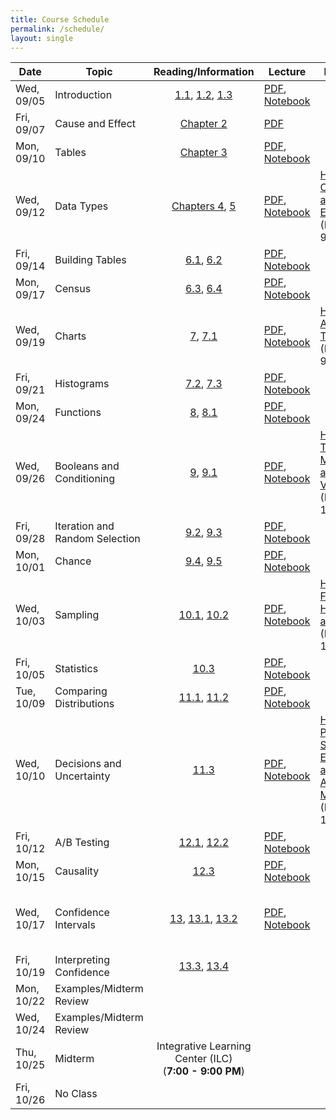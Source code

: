 ```yaml
---
title: Course Schedule
permalink: /schedule/
layout: single
---
```

| Date          | Topic                     	| Reading/Information             																																											| Lecture          | Homework	| Lab		|
| ------------- | ------------------------- 	| :-----------------------------------------------------------------------------------------------------------------------------------------------------------------------------------------------------------------------------------------------------------------------------------------------------------------------------------------------------------------------------------: | ---------------- | ---------- | ------------- |
| Wed, 09/05    | Introduction             	| [1.1](https://umass-data-science.github.io/190fwebsite/textbook/01/1/intro/), [1.2](https://umass-data-science.github.io/190fwebsite/textbook/01/2/why-data-science/), [1.3](https://umass-data-science.github.io/190fwebsite/textbook/01/3/plotting-the-classics/)   													  	| [PDF](https://umass-data-science.github.io/190fwebsite/lectures/Lecture01-Introduction.pdf), [Notebook](http://datahub.cs.umass.edu/hub/user-redirect/git-sync?repo=https://github.com/umass-data-science/materials-fa18&subPath=lec/lec01.ipynb)                     |            |		|
| Fri, 09/07    | Cause and Effect          	| [Chapter 2](https://umass-data-science.github.io/190fwebsite/textbook/02/causality-and-experiments/)                    																		    														| [PDF](https://umass-data-science.github.io/190fwebsite/lectures/Lecture02-CauseandEffect.pdf)                 																			|            |		|
| Mon, 09/10    | Tables         	    	| [Chapter 3](https://umass-data-science.github.io/190fwebsite/textbook/03/programming-in-python/)                   	 																	    															| [PDF](https://umass-data-science.github.io/190fwebsite/lectures/Lecture03-Tables.pdf), [Notebook](http://datahub.cs.umass.edu/hub/user-redirect/git-sync?repo=https://github.com/umass-data-science/materials-fa18&subPath=lec/lec03.ipynb)                 		|            |		|
| Wed, 09/12    | Data Types         	    	| [Chapters 4](https://umass-data-science.github.io/190fwebsite/textbook/04/data-types/), [5](https://umass-data-science.github.io/190fwebsite/textbook/05/sequences/)                    										    														| [PDF](https://umass-data-science.github.io/190fwebsite/lectures/Lecture04-Expressions.pdf), [Notebook](http://datahub.cs.umass.edu/hub/user-redirect/git-sync?repo=https://github.com/umass-data-science/materials-fa18&subPath=lec/lec04.ipynb)                	|[HW01: Causality and Expressions](http://datahub.cs.umass.edu/hub/user-redirect/git-sync?repo=https://github.com/umass-data-science/materials-fa18&subPath=hw/hw01/hw01.ipynb)<br/>(Due - 9/19/18) 						| [LAB01: Expressions](http://datahub.cs.umass.edu/hub/user-redirect/git-sync?repo=https://github.com/umass-data-science/materials-fa18&subPath=lab/lab01/lab01.ipynb)           			|
| Fri, 09/14    | Building Tables           	| [6.1](https://umass-data-science.github.io/190fwebsite/textbook/06/1/sorting-rows/), [6.2](https://umass-data-science.github.io/190fwebsite/textbook/06/2/selecting-rows/)                    									    														| [PDF](https://umass-data-science.github.io/190fwebsite/lectures/Lecture05-BuildingTables.pdf), [Notebook](http://datahub.cs.umass.edu/hub/user-redirect/git-sync?repo=https://github.com/umass-data-science/materials-fa18&subPath=lec/lec05.ipynb)                   |            |		|
| Mon, 09/17    | Census         	    	| [6.3](https://umass-data-science.github.io/190fwebsite/textbook/06/3/example-trends-in-the-population-of-the-united-states/), [6.4](https://umass-data-science.github.io/190fwebsite/textbook/06/4/example-gender-ratio-in-the-us-population/)                        														| [PDF](https://umass-data-science.github.io/190fwebsite/lectures/Lecture-06-Census.pdf), [Notebook](http://datahub.cs.umass.edu/hub/user-redirect/git-sync?repo=https://github.com/umass-data-science/materials-fa18&subPath=lec/lec06.ipynb)                 		|            |		|
| Wed, 09/19    | Charts                    	| [7](https://umass-data-science.github.io/190fwebsite/textbook/07/visualization/), [7.1](https://umass-data-science.github.io/190fwebsite/textbook/07/1/visualizing-categorical-distributions/)                    						    															| [PDF](https://umass-data-science.github.io/190fwebsite/lectures/Lecture07-Charts.pdf), [Notebook](http://datahub.cs.umass.edu/hub/user-redirect/git-sync?repo=https://github.com/umass-data-science/materials-fa18&subPath=lec/lec07.ipynb)		   		|[HW02: Arrays and Tables](http://datahub.cs.umass.edu/hub/user-redirect/git-sync?repo=https://github.com/umass-data-science/materials-fa18&subPath=hw/hw02/hw02.ipynb)<br/>(Due - 9/26/18) 							| [LAB02: Data Types](http://datahub.cs.umass.edu/hub/user-redirect/git-sync?repo=https://github.com/umass-data-science/materials-fa18&subPath=lab/lab02/lab02.ipynb)            			|
| Fri, 09/21    | Histograms         	    	| [7.2](https://umass-data-science.github.io/190fwebsite/textbook/07/2/visualizing-numerical-distributions/), [7.3](https://umass-data-science.github.io/190fwebsite/textbook/07/3/overlaid-graphs/)                    						    														| [PDF](https://umass-data-science.github.io/190fwebsite/lectures/Lecture-08-Histograms.pdf), [Notebook](http://datahub.cs.umass.edu/hub/user-redirect/git-sync?repo=https://github.com/umass-data-science/materials-fa18&subPath=lec/lec08.ipynb)		        |            | 		|
| Mon, 09/24    | Functions      	    	| [8](https://umass-data-science.github.io/190fwebsite/textbook/08/functions-and-tables/), [8.1](https://umass-data-science.github.io/190fwebsite/textbook/08/1/applying-a-function-to-a-column/)                    																					| [PDF](https://umass-data-science.github.io/190fwebsite/lectures/Lecture-09-Functions.pdf), [Notebook](http://datahub.cs.umass.edu/hub/user-redirect/git-sync?repo=https://github.com/umass-data-science/materials-fa18&subPath=lec/lec09.ipynb)		   	|            |		|
| Wed, 09/26    | Booleans and Conditioning 	| [9](https://umass-data-science.github.io/190fwebsite/textbook/09/randomness/), [9.1](https://umass-data-science.github.io/190fwebsite/textbook/09/1/conditional-statements/)  																				                   			| [PDF](https://umass-data-science.github.io/190fwebsite/lectures/Lecture10-booleans.pdf), [Notebook](http://datahub.cs.umass.edu/hub/user-redirect/git-sync?repo=https://github.com/umass-data-science/materials-fa18&subPath=lec/lec10.ipynb)                		|[HW03: Table Manipulation and Visualization](http://datahub.cs.umass.edu/hub/user-redirect/git-sync?repo=https://github.com/umass-data-science/materials-fa18&subPath=hw/hw03/hw03.ipynb)<br/>(Due - 10/3/18) 					| [LAB03: Tables](http://datahub.cs.umass.edu/hub/user-redirect/git-sync?repo=https://github.com/umass-data-science/materials-fa18&subPath=lab/lab03/lab03.ipynb)            	 			|
| Fri, 09/28    | Iteration and Random Selection| [9.2](https://umass-data-science.github.io/190fwebsite/textbook/09/2/iteration/), [9.3](https://umass-data-science.github.io/190fwebsite/textbook/09/3/simulation/)			                    																						| [PDF](https://umass-data-science.github.io/190fwebsite/lectures/Lecture11-Iteration.pdf), [Notebook](http://datahub.cs.umass.edu/hub/user-redirect/git-sync?repo=https://github.com/umass-data-science/materials-fa18&subPath=lec/lec11.ipynb)			|            |		|
| Mon, 10/01    | Chance         	    	| [9.4](https://umass-data-science.github.io/190fwebsite/textbook/09/4/monty-hall-problem/), [9.5](https://umass-data-science.github.io/190fwebsite/textbook/09/5/finding-probabilities/)																								| [PDF](https://umass-data-science.github.io/190fwebsite/lectures/Lecture12-Chance.pdf), [Notebook](http://datahub.cs.umass.edu/hub/user-redirect/git-sync?repo=https://github.com/umass-data-science/materials-fa18&subPath=lec/lec12.ipynb)			        |            |		|
| Wed, 10/03    | Sampling        	    	| [10.1](https://umass-data-science.github.io/190fwebsite/textbook/10/1/empirical-distributions/), [10.2](https://umass-data-science.github.io/190fwebsite/textbook/10/2/sampling-from-a-population/)																							| [PDF](https://umass-data-science.github.io/190fwebsite/lectures/Lecture13-Sampling.pdf), [Notebook](http://datahub.cs.umass.edu/hub/user-redirect/git-sync?repo=https://github.com/umass-data-science/materials-fa18&subPath=lec/lec13.ipynb)                 	|[HW04: Functions, Histograms and Groups](http://datahub.cs.umass.edu/hub/user-redirect/git-sync?repo=https://github.com/umass-data-science/materials-fa18&subPath=hw/hw04/hw04.ipynb)<br/>(Due - 10/10/18) 					| [LAB04: Functions and Visualizations](http://datahub.cs.umass.edu/hub/user-redirect/git-sync?repo=https://github.com/umass-data-science/materials-fa18&subPath=lab/lab04/lab04.ipynb)            	| 
| Fri, 10/05    | Statistics		   	| [10.3](https://umass-data-science.github.io/190fwebsite/textbook/10/3/empirical-distribution-of-a-statistic/)                    																															| [PDF](https://umass-data-science.github.io/190fwebsite/lectures/Lecture-14-Statistics.pdf), [Notebook](http://datahub.cs.umass.edu/hub/user-redirect/git-sync?repo=https://github.com/umass-data-science/materials-fa18&subPath=lec/lec14.ipynb)   	                |            |		|
| Tue, 10/09    | Comparing Distributions   	| [11.1](https://umass-data-science.github.io/190fwebsite/textbook/11/1/assessing-models/), [11.2](https://umass-data-science.github.io/190fwebsite/textbook/11/2/multiple-categories/)                    																						| [PDF](https://umass-data-science.github.io/190fwebsite/lectures/Lecture-15Comparing-Distributions.pdf), [Notebook](http://datahub.cs.umass.edu/hub/user-redirect/git-sync?repo=https://github.com/umass-data-science/materials-fa18&subPath=lec/lec15.ipynb)          |            |		|
| Wed, 10/10    | Decisions and Uncertainty 	| [11.3](https://umass-data-science.github.io/190fwebsite/textbook/11/3/decisions-and-uncertainty/)                    																																	| [PDF](https://umass-data-science.github.io/190fwebsite/lectures/Lecture-16DecisionsandUncertainty.pdf), [Notebook](http://datahub.cs.umass.edu/hub/user-redirect/git-sync?repo=https://github.com/umass-data-science/materials-fa18&subPath=lec/lec16.ipynb)          |[HW05: Probability, Simulation, Estimation, and Assessing Models](http://datahub.cs.umass.edu/hub/user-redirect/git-sync?repo=https://github.com/umass-data-science/materials-fa18&subPath=hw/hw05/hw05.ipynb)<br/>(Due - 17/10/18) 		| [LAB05: Simulations](http://datahub.cs.umass.edu/hub/user-redirect/git-sync?repo=https://github.com/umass-data-science/materials-fa18&subPath=lab/lab05/lab05.ipynb)            			|
| Fri, 10/12    | A/B Testing          	    	| [12.1](https://umass-data-science.github.io/190fwebsite/textbook/12/1/ab-testing/), [12.2](https://umass-data-science.github.io/190fwebsite/textbook/12/2/deflategate/)                    																								| [PDF](https://umass-data-science.github.io/190fwebsite/lectures/Lecture-17ABTesting.pdf), [Notebook](http://datahub.cs.umass.edu/hub/user-redirect/git-sync?repo=https://github.com/umass-data-science/materials-fa18&subPath=lec/lec17.ipynb)          		|            |		|
| Mon, 10/15    | Causality         	    	| [12.3](https://umass-data-science.github.io/190fwebsite/textbook/12/3/causality/)                    																																			| [PDF](https://umass-data-science.github.io/190fwebsite/lectures/Lecture-18Causality.pdf), [Notebook](http://datahub.cs.umass.edu/hub/user-redirect/git-sync?repo=https://github.com/umass-data-science/materials-fa18&subPath=lec/lec18.ipynb)          		|            |		|
| Wed, 10/17    | Confidence Intervals      	| [13](https://umass-data-science.github.io/190fwebsite/textbook/13/estimation/), [13.1](https://umass-data-science.github.io/190fwebsite/textbook/13/1/percentiles/), [13.2](https://umass-data-science.github.io/190fwebsite/textbook/13/2/bootstrap/)                    														| [PDF](https://umass-data-science.github.io/190fwebsite/lectures/Lecture-19ConfidenceIntervals.pdf), [Notebook](http://datahub.cs.umass.edu/hub/user-redirect/git-sync?repo=https://github.com/umass-data-science/materials-fa18&subPath=lec/lec19.ipynb)          	|            																													| [LAB06: Examining the Therapeutic Touch](http://datahub.cs.umass.edu/hub/user-redirect/git-sync?repo=https://github.com/umass-data-science/materials-fa18&subPath=lab/lab06/lab06.ipynb)		|
| Fri, 10/19    | Interpreting Confidence   	| [13.3](https://umass-data-science.github.io/190fwebsite/textbook/13/3/confidence-intervals/), [13.4](https://umass-data-science.github.io/190fwebsite/textbook/13/4/using-confidence-intervals/)                    																					|                  |            |		|
| Mon, 10/22    | Examples/Midterm Review      	|                     																																													|                  |            |		|
| Wed, 10/24    | Examples/Midterm Review   	| 																																															|                  |            |		|
| Thu, 10/25    | Midterm	              	| Integrative Learning Center (ILC)<br/> (**7:00 - 9:00 PM**)                  																																						|                  |            | No Lab	|
| Fri, 10/26    | No Class     			|                     																																													|                  |            | No Lab	|

<!---

| Mon, 10/22    | Center and Spread        	| [14](https://umass-data-science.github.io/190fwebsite/textbook/14/why-the-mean-matters/), [14.1](https://umass-data-science.github.io/190fwebsite/textbook/14/1/properties-of-the-mean/), [14.2](https://umass-data-science.github.io/190fwebsite/textbook/14/2/variability/)                    												|                  |            |		|
| Wed, 10/24    | The Normal Distribution   	| [14.3](https://umass-data-science.github.io/190fwebsite/textbook/14/3/sd-and-the-normal-curve/), [14.4](https://umass-data-science.github.io/190fwebsite/textbook/14/4/central-limit-theorem/)                    																					|                  |            |		|
| Thu, 10/25    | Sample Means              	| [14.5](https://umass-data-science.github.io/190fwebsite/textbook/14/5/variability-of-the-sample-mean/)                    																																|                  |            |		|
| Fri, 10/26    | Designing Experiments     	| [14.6](https://umass-data-science.github.io/190fwebsite/textbook/14/6/choosing-a-sample-size/)                    																																	|                  |            |		|
| Fri, 11/02    | Correlation         	    	| [15](https://umass-data-science.github.io/190fwebsite/textbook/15/prediction/), [15.1](https://umass-data-science.github.io/190fwebsite/textbook/15/1/correlation/)                   																					 				|                  |            |		|
| Mon, 11/05    | Linear Regression        	| [15.2](https://umass-data-science.github.io/190fwebsite/textbook/15/2/regression-line/)                   																										 								|                  |            |		|
| Wed, 11/07    | Least Squares            	| [15.3](https://umass-data-science.github.io/190fwebsite/textbook/15/3/method-of-least-squares/), [15.4](https://umass-data-science.github.io/190fwebsite/textbook/15/4/least-squares-regression/)           																		        			|                  |            |		|
| Fri, 11/09    | Residuals         	    	| [15.5](https://umass-data-science.github.io/190fwebsite/textbook/15/5/visual-diagnostics/), [15.6](https://umass-data-science.github.io/190fwebsite/textbook/15/6/numerical-diagnostics/)                																					    		|                  |            |		|
| Wed, 11/14    | Regression Inference      	| [Chapter 16](https://umass-data-science.github.io/190fwebsite/textbook/16/inference-for-regression/)                 																										   							|                  |            |		|
| Fri, 11/16    | Privacy (tentative)       	|                     																																													|                  |            |		|
| Mon, 11/26    | Classification            	| [17](https://umass-data-science.github.io/190fwebsite/textbook/17/classification/), [17.1](https://umass-data-science.github.io/190fwebsite/textbook/17/1/nearest-neighbors/), [17.2](https://umass-data-science.github.io/190fwebsite/textbook/17/2/training-and-testing/), [17.3](https://umass-data-science.github.io/190fwebsite/textbook/17/3/rows-of-tables/)                    	|                  |            |		|
| Wed, 11/28    | Classifiers          	    	| [17.4](https://umass-data-science.github.io/190fwebsite/textbook/17/4/implementing-the-classifier/)                   																														 			|                  |            |		|
| Fri, 11/30    | Decisions          	    	| [Chapter 18](https://umass-data-science.github.io/190fwebsite/textbook/18/updating-predictions/)                    																																	|                  |            |		|
| Mon, 12/03    | Case Study: Health        	|                     																																													|                  |            |		|
| Wed, 12/05    | Review          	    	|                     																																													|                  |            |		|
| Fri, 12/07    | Conclusion          	    	|                     																																													|                  |            |		|

-->
